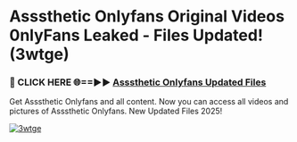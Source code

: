 # Asssthetic Onlyfans Original Videos 0nlyFans Leaked - Files Updated! (3wtge)

<h3>🔴 CLICK HERE 🌐==►► <a href="https://tinyurl.com/ehrbuxhb" rel="nofollow">Asssthetic Onlyfans Updated Files</a></h3>

Get Asssthetic Onlyfans and all content. Now you can access all videos and pictures of Asssthetic Onlyfans. New Updated Files 2025!

[![3wtge](https://i.imgur.com/lVYEuWS.gif)](https://tinyurl.com/ehrbuxhb)
